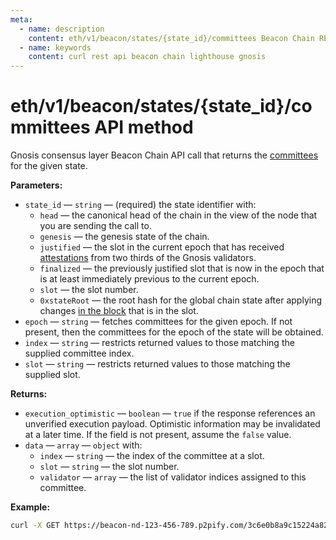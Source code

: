 ```yaml
---
meta:
  - name: description
    content: eth/v1/beacon/states/{state_id}/committees Beacon Chain REST API call details and examples.
  - name: keywords
    content: curl rest api beacon chain lighthouse gnosis
---
```


# eth/v1/beacon/states/{state_id}/committees API method

Gnosis consensus layer Beacon Chain API call that returns the [committees](https://ethereum.org/en/glossary/#committee) for the given state.

**Parameters:**

* `state_id` — `string` — (required) the state identifier with:
  * `head` — the canonical head of the chain in the view of the node that you are sending the call to.
  * `genesis` — the genesis state of the chain.
  * `justified` — the slot in the current epoch that has received [attestations](https://ethereum.org/en/developers/docs/consensus-mechanisms/pos/attestations/) from two thirds of the Gnosis validators.
  * `finalized` — the previously justified slot that is now in the epoch that is at least immediately previous to the current epoch.
  * `slot` — the slot number.
  * `0xstateRoot` — the root hash for the global chain state after applying changes [in the block](https://ethereum.org/en/developers/docs/blocks/) that is in the slot.
* `epoch` — `string` — fetches committees for the given epoch. If not present, then the committees for the epoch of the state will be obtained.
* `index` — `string` — restricts returned values to those matching the supplied committee index.
* `slot` — `string` — restricts returned values to those matching the supplied slot.


**Returns:**

* `execution_optimistic` — `boolean` — `true` if the response references an unverified execution payload. Optimistic information may be invalidated at a later time. If the field is not present, assume the `false` value.
* `data` — `array` — `object` with:
  * `index` — `string` — the index of the committee at a slot.
  * `slot` — `string` — the slot number.
  * `validator` — `array` — the list of validator indices assigned to this committee.

**Example:**

``` sh
curl -X GET https://beacon-nd-123-456-789.p2pify.com/3c6e0b8a9c15224a8228b9a98ca1531d/eth/v1/beacon/states/head/committees
```
